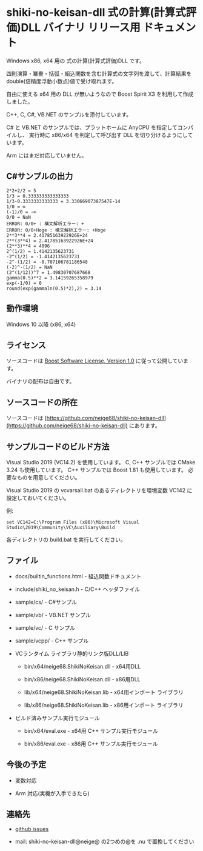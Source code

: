 # shiki-no-keisan-dll 式の計算(計算式評価)DLL バイナリ リリース用 ドキュメント

Windows x86, x64 用の 式の計算(計算式評価)DLL です。

四則演算・冪乗・括弧・組込関数を含む計算式の文字列を渡して、計算結果を double(倍精度浮動小数点)値で受け取れます。

自由に使える x64 用の DLL が無いようなので Boost Spirit X3 を利用して作成しました。

C++, C, C#, VB.NET のサンプルを添付しています。

C# と VB.NET のサンプルでは、プラットホームに AnyCPU を指定してコンパイルし、
実行時に x86/x64 を判定して呼び出す DLL を切り分けるようにしています。

Arm にはまだ対応していません。

## C#サンプルの出力

    2*2+2/2 = 5
    1/3 = 0.333333333333333
    1/3-0.3333333333333 = 3.33066907387547E-14
    1/0 = ∞
    (-1)/0 = -∞
    0/0 = NaN
    ERROR: 0/0+ : 構文解析エラー: +
    ERROR: 0/0+Hoge : 構文解析エラー: +Hoge
    2**3**4 = 2.41785163922926E+24
    2**(3**4) = 2.41785163922926E+24
    (2**3)**4 = 4096
    2^(1/2) = 1.4142135623731
    -2^(1/2) = -1.4142135623731
    -2^-(1/2) = -0.707106781186548
    (-2)^-(1/2) = NaN
    (2^(1/12))^7 = 1.49830707687668
    gamma(0.5)**2 = 3.14159265358979
    exp(-1/0) = 0
    round(exp(gammaln(0.5)*2),2) = 3.14

## 動作環境

Windows 10 以降 (x86, x64)

## ライセンス

ソースコードは [Boost Software License, Version 1.0](https://www.boost.org/LICENSE_1_0.txt) に従って公開しています。

バイナリの配布は自由です。

## ソースコードの所在

ソースコードは [https://github.com/neige68/shiki-no-keisan-dll](https://github.com/neige68/shiki-no-keisan-dll) にあります。

## サンプルコードのビルド方法

Visual Studio 2019 (VC14.2) を使用しています。
C, C++ サンプルでは CMake 3.24 も使用しています。
C++ サンプルでは Boost 1.81 も使用しています。
必要なものを用意してください。

Visual Studio 2019 の vcvarsall.bat のあるディレクトリを環境変数 VC142 に設定しておいてください。

例:

    set VC142=C:\Program Files (x86)\Microsoft Visual Studio\2019\Community\VC\Auxiliary\Build
    
各ディレクトリの build.bat を実行してください。

## ファイル

* docs/builtin_functions.html - 組込関数ドキュメント

* include/shiki_no_keisan.h - C/C++ ヘッダファイル

* sample/cs/ - C#サンプル

* sample/vb/ - VB.NET サンプル

* sample/vc/ - C サンプル

* sample/vcpp/ - C++ サンプル

* VCランタイム ライブラリ静的リンク版DLL/LIB

  * bin/x64/neige68.ShikiNoKeisan.dll - x64用DLL

  * bin/x86/neige68.ShikiNoKeisan.dll - x86用DLL

  * lib/x64/neige68.ShikiNoKeisan.lib - x64用インポート ライブラリ

  * lib/x86/neige68.ShikiNoKeisan.lib - x86用インポート ライブラリ
  
* ビルド済みサンプル実行モジュール

  * bin/x64/eval.exe - x64用 C++ サンプル実行モジュール

  * bin/x86/eval.exe - x86用 C++ サンプル実行モジュール

## 今後の予定

* 変数対応

* Arm 対応(実機が入手できたら)

## 連絡先

* [github issues](https://github.com/neige68/shiki-no-keisan-dll/issues)

* mail: shiki-no-keisan-dll@neige@ の2つめの@を .nu で置換してください
